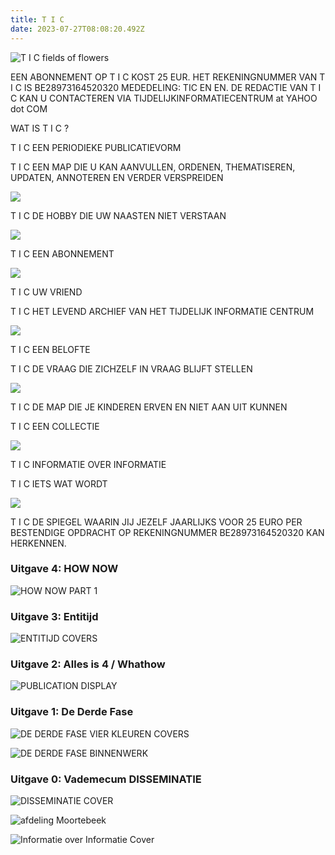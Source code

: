 ```yaml
---
title: T I C
date: 2023-07-27T08:08:20.492Z
---
```

![](https://jakobvandenbroucke.be/wp-content/uploads/2023/05/T-I-C_map-4716-2048x1364.jpg "T I C fields of flowers")

EEN ABONNEMENT OP T I C KOST 25 EUR. 
HET REKENINGNUMMER VAN T I C IS BE28973164520320
MEDEDELING: TIC EN EN.
DE REDACTIE VAN T I C KAN U CONTACTEREN VIA TIJDELIJKINFORMATIECENTRUM at YAHOO dot COM

WAT IS T I C ?

T I C 	EEN PERIODIEKE PUBLICATIEVORM

T I C 	EEN MAP DIE U KAN AANVULLEN, ORDENEN, THEMATISEREN, UPDATEN, ANNOTEREN EN 
	VERDER VERSPREIDEN

![](https://ucarecdn.com/6c2a3941-337d-4db1-9aa3-9253ae6a677b/)

T I C 	DE HOBBY DIE UW NAASTEN NIET VERSTAAN

![](https://ucarecdn.com/6296855c-074d-4ed8-934e-6b1b924f343d/)

T I C	EEN ABONNEMENT

![](https://ucarecdn.com/e7902ba1-93a2-4777-866f-3a803ae68352/)

T I C 	UW VRIEND

T I C 	HET LEVEND ARCHIEF VAN HET TIJDELIJK INFORMATIE CENTRUM

![](https://ucarecdn.com/706b86de-6b7a-4cdc-b431-8398811ca0e2/)

T I C 	EEN BELOFTE

T I C	DE VRAAG DIE ZICHZELF IN VRAAG BLIJFT STELLEN

![](https://ucarecdn.com/84c1ae0c-961d-4938-811c-19340a1c6a63/)

T I C 	DE MAP DIE JE KINDEREN ERVEN EN NIET AAN UIT KUNNEN

T I C 	EEN COLLECTIE

![](https://ucarecdn.com/39e66e79-4946-45cc-af08-7c33b0be16bb/)

T I C 	INFORMATIE OVER INFORMATIE

T I C 	IETS WAT WORDT

![](https://ucarecdn.com/fc77ade6-0db7-4cae-8d7d-7ccf98fb2e60/)

T I C 	DE SPIEGEL WAARIN JIJ JEZELF JAARLIJKS VOOR 25 EURO PER BESTENDIGE OPDRACHT OP 	REKENINGNUMMER BE28973164520320 KAN HERKENNEN.

### **Uitgave 4: HOW NOW**

![HOW NOW PART 1](https://ucarecdn.com/765290d3-7014-4358-b4a6-98ccf3dff26b/ "How Now, featuring the && enentity.")

### **Uitgave 3: Entitijd**

![ENTITIJD COVERS](https://ucarecdn.com/f0e15504-d035-4f3f-94b9-ff550abdc210/ "Rubbings of Jes Geys's school building form the texture of the cover.")

### **Uitgave 2:** Alles is 4 / Whathow

![PUBLICATION DISPLAY](https://ucarecdn.com/ca919262-1953-4be5-9195-2036979f284f/ "Displayed at Watou / Whathow, 2024")

### **Uitgave 1: De Derde Fase**

![DE DERDE FASE VIER KLEUREN COVERS](https://jakobvandenbroucke.be/wp-content/uploads/2023/07/documentatie_T-I-C_1_De-Derde-Fase-1627-2048x1536.jpg "Vierkleuren")

![DE DERDE FASE BINNENWERK](https://jakobvandenbroucke.be/wp-content/uploads/2023/07/documentatie_T-I-C_1_De-Derde-Fase-1635-2048x1364.jpg "Losse A4's")

### Uitgave 0: Vademecum DISSEMINATIE

![DISSEMINATIE COVER](https://ucarecdn.com/6ea8cef0-c801-424b-a796-a0e2c8ee953f/-/preview/-/enhance/50/ "DISSEMINATIE COVER")

![afdeling Moortebeek](https://ucarecdn.com/c2e7a65b-afc6-4d96-8623-7dc4c3e7174b/-/preview/-/enhance/54/-/sharp/12/ "afdeling Moortebeek")

![Informatie over Informatie Cover](https://ucarecdn.com/872706b4-8eef-41f3-8e03-ad7cb3aa6443/-/preview/-/enhance/70/ "Informatie over Informatie Cover")